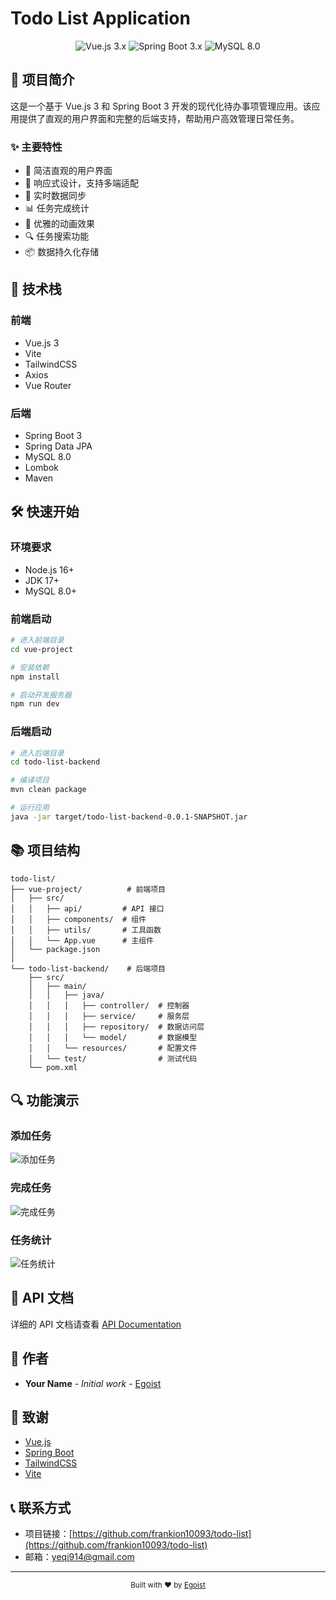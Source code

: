 # Todo List Application

<div align="center">
  <img src="https://img.shields.io/badge/Vue.js-3.x-4FC08D?style=for-the-badge&logo=vue.js&logoColor=white" alt="Vue.js 3.x">
  <img src="https://img.shields.io/badge/Spring%20Boot-3.x-6DB33F?style=for-the-badge&logo=spring-boot&logoColor=white" alt="Spring Boot 3.x">
  <img src="https://img.shields.io/badge/MySQL-8.0-4479A1?style=for-the-badge&logo=mysql&logoColor=white" alt="MySQL 8.0">
</div>

## 📝 项目简介

这是一个基于 Vue.js 3 和 Spring Boot 3 开发的现代化待办事项管理应用。该应用提供了直观的用户界面和完整的后端支持，帮助用户高效管理日常任务。

### ✨ 主要特性

- 🎯 简洁直观的用户界面
- 📱 响应式设计，支持多端适配
- 🔄 实时数据同步
- 📊 任务完成统计
- 🎨 优雅的动画效果
- 🔍 任务搜索功能
- 📦 数据持久化存储

## 🚀 技术栈

### 前端
- Vue.js 3
- Vite
- TailwindCSS
- Axios
- Vue Router

### 后端
- Spring Boot 3
- Spring Data JPA
- MySQL 8.0
- Lombok
- Maven

## 🛠️ 快速开始

### 环境要求
- Node.js 16+
- JDK 17+
- MySQL 8.0+

### 前端启动
```bash
# 进入前端目录
cd vue-project

# 安装依赖
npm install

# 启动开发服务器
npm run dev
```

### 后端启动
```bash
# 进入后端目录
cd todo-list-backend

# 编译项目
mvn clean package

# 运行应用
java -jar target/todo-list-backend-0.0.1-SNAPSHOT.jar
```

## 📚 项目结构

```
todo-list/
├── vue-project/          # 前端项目
│   ├── src/
│   │   ├── api/         # API 接口
│   │   ├── components/  # 组件
│   │   ├── utils/       # 工具函数
│   │   └── App.vue      # 主组件
│   └── package.json
│
└── todo-list-backend/    # 后端项目
    ├── src/
    │   ├── main/
    │   │   ├── java/
    │   │   │   ├── controller/  # 控制器
    │   │   │   ├── service/     # 服务层
    │   │   │   ├── repository/  # 数据访问层
    │   │   │   └── model/       # 数据模型
    │   │   └── resources/       # 配置文件
    │   └── test/                # 测试代码
    └── pom.xml
```

## 🔍 功能演示

### 添加任务
![添加任务](https://via.placeholder.com/400x200?text=Add+Todo)

### 完成任务
![完成任务](https://via.placeholder.com/400x200?text=Complete+Todo)

### 任务统计
![任务统计](https://via.placeholder.com/400x200?text=Todo+Stats)

## 📖 API 文档

详细的 API 文档请查看 [API Documentation](api-documentation.md)


## 👥 作者

- **Your Name** - *Initial work* - [Egoist](https://github.com/frankion10093)

## 🙏 致谢

- [Vue.js](https://vuejs.org/)
- [Spring Boot](https://spring.io/projects/spring-boot)
- [TailwindCSS](https://tailwindcss.com/)
- [Vite](https://vitejs.dev/)

## 📞 联系方式

- 项目链接：[https://github.com/frankion10093/todo-list](https://github.com/frankion10093/todo-list)
- 邮箱：yeqi914@gmail.com

---

<div align="center">
  <sub>Built with ❤️ by <a href="https://github.com/frankion10093">Egoist</a></sub>
</div> 